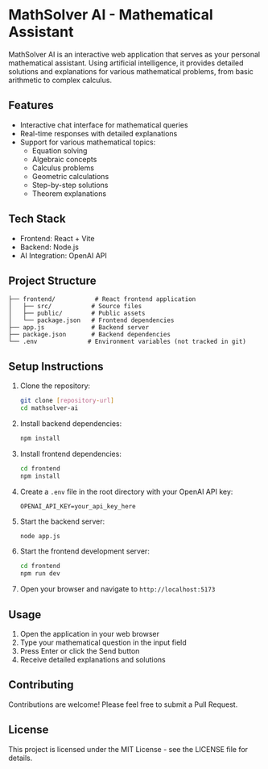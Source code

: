 # MathSolver AI - Mathematical Assistant

MathSolver AI is an interactive web application that serves as your personal mathematical assistant. Using artificial intelligence, it provides detailed solutions and explanations for various mathematical problems, from basic arithmetic to complex calculus.

## Features

- Interactive chat interface for mathematical queries
- Real-time responses with detailed explanations
- Support for various mathematical topics:
  - Equation solving
  - Algebraic concepts
  - Calculus problems
  - Geometric calculations
  - Step-by-step solutions
  - Theorem explanations

## Tech Stack

- Frontend: React + Vite
- Backend: Node.js
- AI Integration: OpenAI API

## Project Structure

```
├── frontend/           # React frontend application
│   ├── src/           # Source files
│   ├── public/        # Public assets
│   └── package.json   # Frontend dependencies
├── app.js             # Backend server
├── package.json       # Backend dependencies
└── .env              # Environment variables (not tracked in git)
```

## Setup Instructions

1. Clone the repository:
   ```bash
   git clone [repository-url]
   cd mathsolver-ai
   ```

2. Install backend dependencies:
   ```bash
   npm install
   ```

3. Install frontend dependencies:
   ```bash
   cd frontend
   npm install
   ```

4. Create a `.env` file in the root directory with your OpenAI API key:
   ```
   OPENAI_API_KEY=your_api_key_here
   ```

5. Start the backend server:
   ```bash
   node app.js
   ```

6. Start the frontend development server:
   ```bash
   cd frontend
   npm run dev
   ```

7. Open your browser and navigate to `http://localhost:5173`

## Usage

1. Open the application in your web browser
2. Type your mathematical question in the input field
3. Press Enter or click the Send button
4. Receive detailed explanations and solutions

## Contributing

Contributions are welcome! Please feel free to submit a Pull Request.

## License

This project is licensed under the MIT License - see the LICENSE file for details.